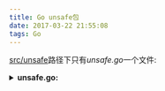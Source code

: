 ```yaml
---
title: Go unsafe包
date: 2017-03-22 21:55:08
tags: Go
---
```





[src/unsafe](https://golang.org/src/unsafe/unsafe.go)路径下只有*unsafe.go*一个文件:


<details>

<summary><b>unsafe.go:</b></summary>

```go
// Copyright 2009 The Go Authors. All rights reserved.
// Use of this source code is governed by a BSD-style
// license that can be found in the LICENSE file.

/*
	Package unsafe contains operations that step around the type safety of Go programs.

	Packages that import unsafe may be non-portable and are not protected by the
	Go 1 compatibility guidelines.
*/
package unsafe

// ArbitraryType is here for the purposes of documentation only and is not actually
// part of the unsafe package. It represents the type of an arbitrary Go expression.
type ArbitraryType int

// Pointer represents a pointer to an arbitrary type. There are four special operations
// available for type Pointer that are not available for other types:
//	- A pointer value of any type can be converted to a Pointer.
//	- A Pointer can be converted to a pointer value of any type.
//	- A uintptr can be converted to a Pointer.
//	- A Pointer can be converted to a uintptr.
// Pointer therefore allows a program to defeat the type system and read and write
// arbitrary memory. It should be used with extreme care.
//
// The following patterns involving Pointer are valid.
// Code not using these patterns is likely to be invalid today
// or to become invalid in the future.
// Even the valid patterns below come with important caveats.
//
// Running "go vet" can help find uses of Pointer that do not conform to these patterns,
// but silence from "go vet" is not a guarantee that the code is valid.
//
// (1) Conversion of a *T1 to Pointer to *T2.
//
// Provided that T2 is no larger than T1 and that the two share an equivalent
// memory layout, this conversion allows reinterpreting data of one type as
// data of another type. An example is the implementation of
// math.Float64bits:
//
//	func Float64bits(f float64) uint64 {
//		return *(*uint64)(unsafe.Pointer(&f))
//	}
//
// (2) Conversion of a Pointer to a uintptr (but not back to Pointer).
//
// Converting a Pointer to a uintptr produces the memory address of the value
// pointed at, as an integer. The usual use for such a uintptr is to print it.
//
// Conversion of a uintptr back to Pointer is not valid in general.
//
// A uintptr is an integer, not a reference.
// Converting a Pointer to a uintptr creates an integer value
// with no pointer semantics.
// Even if a uintptr holds the address of some object,
// the garbage collector will not update that uintptr's value
// if the object moves, nor will that uintptr keep the object
// from being reclaimed.
//
// The remaining patterns enumerate the only valid conversions
// from uintptr to Pointer.
//
// (3) Conversion of a Pointer to a uintptr and back, with arithmetic.
//
// If p points into an allocated object, it can be advanced through the object
// by conversion to uintptr, addition of an offset, and conversion back to Pointer.
//
//	p = unsafe.Pointer(uintptr(p) + offset)
//
// The most common use of this pattern is to access fields in a struct
// or elements of an array:
//
//	// equivalent to f := unsafe.Pointer(&s.f)
//	f := unsafe.Pointer(uintptr(unsafe.Pointer(&s)) + unsafe.Offsetof(s.f))
//
//	// equivalent to e := unsafe.Pointer(&x[i])
//	e := unsafe.Pointer(uintptr(unsafe.Pointer(&x[0])) + i*unsafe.Sizeof(x[0]))
//
// It is valid both to add and to subtract offsets from a pointer in this way.
// It is also valid to use &^ to round pointers, usually for alignment.
// In all cases, the result must continue to point into the original allocated object.
//
// Unlike in C, it is not valid to advance a pointer just beyond the end of
// its original allocation:
//
//	// INVALID: end points outside allocated space.
//	var s thing
//	end = unsafe.Pointer(uintptr(unsafe.Pointer(&s)) + unsafe.Sizeof(s))
//
//	// INVALID: end points outside allocated space.
//	b := make([]byte, n)
//	end = unsafe.Pointer(uintptr(unsafe.Pointer(&b[0])) + uintptr(n))
//
// Note that both conversions must appear in the same expression, with only
// the intervening arithmetic between them:
//
//	// INVALID: uintptr cannot be stored in variable
//	// before conversion back to Pointer.
//	u := uintptr(p)
//	p = unsafe.Pointer(u + offset)
//
// Note that the pointer must point into an allocated object, so it may not be nil.
//
//	// INVALID: conversion of nil pointer
//	u := unsafe.Pointer(nil)
//	p := unsafe.Pointer(uintptr(u) + offset)
//
// (4) Conversion of a Pointer to a uintptr when calling syscall.Syscall.
//
// The Syscall functions in package syscall pass their uintptr arguments directly
// to the operating system, which then may, depending on the details of the call,
// reinterpret some of them as pointers.
// That is, the system call implementation is implicitly converting certain arguments
// back from uintptr to pointer.
//
// If a pointer argument must be converted to uintptr for use as an argument,
// that conversion must appear in the call expression itself:
//
//	syscall.Syscall(SYS_READ, uintptr(fd), uintptr(unsafe.Pointer(p)), uintptr(n))
//
// The compiler handles a Pointer converted to a uintptr in the argument list of
// a call to a function implemented in assembly by arranging that the referenced
// allocated object, if any, is retained and not moved until the call completes,
// even though from the types alone it would appear that the object is no longer
// needed during the call.
//
// For the compiler to recognize this pattern,
// the conversion must appear in the argument list:
//
//	// INVALID: uintptr cannot be stored in variable
//	// before implicit conversion back to Pointer during system call.
//	u := uintptr(unsafe.Pointer(p))
//	syscall.Syscall(SYS_READ, uintptr(fd), u, uintptr(n))
//
// (5) Conversion of the result of reflect.Value.Pointer or reflect.Value.UnsafeAddr
// from uintptr to Pointer.
//
// Package reflect's Value methods named Pointer and UnsafeAddr return type uintptr
// instead of unsafe.Pointer to keep callers from changing the result to an arbitrary
// type without first importing "unsafe". However, this means that the result is
// fragile and must be converted to Pointer immediately after making the call,
// in the same expression:
//
//	p := (*int)(unsafe.Pointer(reflect.ValueOf(new(int)).Pointer()))
//
// As in the cases above, it is invalid to store the result before the conversion:
//
//	// INVALID: uintptr cannot be stored in variable
//	// before conversion back to Pointer.
//	u := reflect.ValueOf(new(int)).Pointer()
//	p := (*int)(unsafe.Pointer(u))
//
// (6) Conversion of a reflect.SliceHeader or reflect.StringHeader Data field to or from Pointer.
//
// As in the previous case, the reflect data structures SliceHeader and StringHeader
// declare the field Data as a uintptr to keep callers from changing the result to
// an arbitrary type without first importing "unsafe". However, this means that
// SliceHeader and StringHeader are only valid when interpreting the content
// of an actual slice or string value.
//
//	var s string
//	hdr := (*reflect.StringHeader)(unsafe.Pointer(&s)) // case 1
//	hdr.Data = uintptr(unsafe.Pointer(p))              // case 6 (this case)
//	hdr.Len = n
//
// In this usage hdr.Data is really an alternate way to refer to the underlying
// pointer in the string header, not a uintptr variable itself.
//
// In general, reflect.SliceHeader and reflect.StringHeader should be used
// only as *reflect.SliceHeader and *reflect.StringHeader pointing at actual
// slices or strings, never as plain structs.
// A program should not declare or allocate variables of these struct types.
//
//	// INVALID: a directly-declared header will not hold Data as a reference.
//	var hdr reflect.StringHeader
//	hdr.Data = uintptr(unsafe.Pointer(p))
//	hdr.Len = n
//	s := *(*string)(unsafe.Pointer(&hdr)) // p possibly already lost
//
type Pointer *ArbitraryType

// Sizeof takes an expression x of any type and returns the size in bytes
// of a hypothetical variable v as if v was declared via var v = x.
// The size does not include any memory possibly referenced by x.
// For instance, if x is a slice, Sizeof returns the size of the slice
// descriptor, not the size of the memory referenced by the slice.
// The return value of Sizeof is a Go constant.
func Sizeof(x ArbitraryType) uintptr

// Offsetof returns the offset within the struct of the field represented by x,
// which must be of the form structValue.field. In other words, it returns the
// number of bytes between the start of the struct and the start of the field.
// The return value of Offsetof is a Go constant.
func Offsetof(x ArbitraryType) uintptr

// Alignof takes an expression x of any type and returns the required alignment
// of a hypothetical variable v as if v was declared via var v = x.
// It is the largest value m such that the address of v is always zero mod m.
// It is the same as the value returned by reflect.TypeOf(x).Align().
// As a special case, if a variable s is of struct type and f is a field
// within that struct, then Alignof(s.f) will return the required alignment
// of a field of that type within a struct. This case is the same as the
// value returned by reflect.TypeOf(s.f).FieldAlign().
// The return value of Alignof is a Go constant.
func Alignof(x ArbitraryType) uintptr
```
</detail>

<br>


只有函数的签名和类型定义，但没有实现的代码：无论是 Go([go:linkname方式]()) 还是汇编的代码(如[byteag]()里面的xx就是汇编代码实现)都没有。之所以如此，是因为 unsafe 包的功能需要在层次更低的编译器层面实现，所以这个包其实是内置在编译器里面实现的，*unsafe.go*这个文件只是为了达到文档记录的目的。

<br>


将注释移除,其实只有以下这几个函数和类型

```go
package unsafe

func Alignof(x ArbitraryType) uintptr
func Offsetof(x ArbitraryType) uintptr
func Sizeof(x ArbitraryType) uintptr
type ArbitraryType
type Pointer
```



<br>

其中 `ArbitraryType` 类型只是为了文档记录的目的而存在，实际并没有参与到 unsafe 包的实现。这个类型代表了任意的 Go 语言表达式。

所以实际上 unsafe 包就只包含三个函数和一个类型

<br>





### func Sizeof(x ArbitraryType) uintptr




<br>

```go
package main

import (
	"fmt"
	"unsafe"
)

type X struct {
	n1 int16
	n2 int16
}

func main() {

	fmt.Println(unsafe.Sizeof(X{}))
}
```

输出: 4


<br>

> X 结构体有两个字段，其中每一个都占 2 个字节，所以整个结构体占用 size(n1) + size(n2) + size(X) = 2 + 2 + 0 = 4


<br>


### func Offsetof(x ArbitraryType) uintptr

<br>


返回的是 offset（偏移值）


```go
package main

import (
	"fmt"
	"unsafe"
)

type X struct {
	n1 int16
	n2 int16
}

func main() {

	fmt.Println(unsafe.Offsetof(X{}.n1))
	fmt.Println(unsafe.Offsetof(X{}.n2))
}
```

输出:  0 2


<br>


### func Alignof(x ArbitraryType) uintptr

<br>


[各种数据类型在内存中的结构](https://dashen.tech/2020/06/27/%E5%8F%8D%E5%B0%84/#%E5%90%84%E7%A7%8D%E6%95%B0%E6%8D%AE%E7%B1%BB%E5%9E%8B%E5%9C%A8%E5%86%85%E5%AD%98%E4%B8%AD%E7%9A%84%E7%BB%93%E6%9E%84)


[有关内存对齐](https://dashen.tech/2020/02/03/%E6%9C%89%E5%85%B3%E5%86%85%E5%AD%98%E5%AF%B9%E9%BD%90/)



<br>

```go
package main

import (
	"fmt"
	"unsafe"
)

type X struct {
	n1 int8
	n2 int16
}

func main() {

	fmt.Println(unsafe.Sizeof(X{}))
}

```


输出 4

<br>

为什么不是3?


> 由于 alignment 机制的要求，n2 的内存起始地址应该是自身大小的整数倍，也就是说它的起始地址只能是 0、2、4、6、8 等偶数，所以 n2 的起始地址没有紧接着 n1 后面，而是空出了 1 个字节。最后导致结构体 X 的大小是 4 而不是 3。机智的读者可能会想到：n1 和 n2 换个位置会怎样呢？这样一来，n2 的起始地址是 0，而 n1 的其实地址是 2，这么一来结构体 X 的大小就变成 3 了吧？答案是……不对的。原因还是因为 alignment，因为 alignment 除了要求字段的其实地址应该是自身大小的整数倍，还要求整个结构体的大小，是结构体中最大的字段的大小的整数倍，这使得结构体可以由多个内存块组成，其中每个内存块的大小都等于最大的字段的大小。可以利用这个tips来减少结构体的内存占用




<br>



```go
package main

import (
	"fmt"
	"unsafe"
)

type First struct {
	a int8
	b int64
	c int8
}

type Second struct {
	a int8
	c int8
	b int64
}

func main() {
	fmt.Println(unsafe.Sizeof(First{}), unsafe.Sizeof(Second{}))

}
```

输出为: 24  16

> 上面两个结构体大小不同，是因为 *First* 结构体由三个大小为 8 字节的内存块组成：**Sizeof(First.a) + 7 个空闲的字节 + Sizeof(First.b) + Sizeof(First.c) + 7 个空闲的字节 = 24 字节**;  而 *Second* 结构体只包含  2 个 大小为 8 字节的内存块：**Sizeof(Second.a) + Sizeof(Second.b) + 6 个空闲的字节 + Sizeof(Second.b) = 16 字节**。下次定义结构体的时候可以用上这个小知识(让占空间大的类型尽可能在后面)



<br>



### 总结这三个函数的用法

<br>


```go
package main

import (
	"fmt"
	"unsafe"
)

func main() {
	
	fmt.Println("Size of x: ", unsafe.Sizeof(x))
	fmt.Println("Size of x.c: ", unsafe.Sizeof(x.c))

	fmt.Println("Alignment of x.a: ", unsafe.Alignof(x.a))
	fmt.Println("Alignment of x.b: ", unsafe.Alignof(x.b))
	fmt.Println("Alignment of x.c: ", unsafe.Alignof(x.c))

	fmt.Println("\nOffset of x.a: ", unsafe.Offsetof(x.a))
	fmt.Println("Offset of x.b: ", unsafe.Offsetof(x.b))
	fmt.Println("Offset of x.c: ", unsafe.Offsetof(x.c))

}

var x struct {
	a int64
	b bool
	c string
}
```


输出为:

```go
Size of x:  32
Size of x.c:  16
Alignment of x.a:  8
Alignment of x.b:  1
Alignment of x.c:  8

Offset of x.a:  0
Offset of x.b:  8
Offset of x.c:  16

```


<br>



这三个方法都是在[编译期]()执行的，这意味着只要编译器没有报错，在运行时也不会有问题发生

而 `unsafe.Pointer`则不然,有可能会发生[运行时错误]()



<br>



### type Pointer


<br>


[Golang 语言中的非类型安全指针](https://mp.weixin.qq.com/s/MvULt7x0m4IBmz1bNzLvCQ)



---


<br>


参考:


[灵魂一问：unsafe 包真的不安全吗？](https://mp.weixin.qq.com/s/PtAWvFrEUC8qXT3b46F7Rg)



